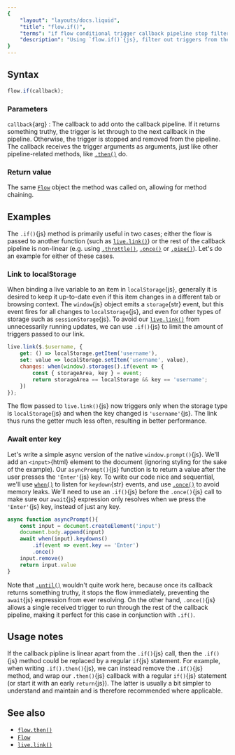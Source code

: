 ```yaml
---
{
	"layout": "layouts/docs.liquid",
	"title": "flow.if()",
	"terms": "if flow conditional trigger callback pipeline stop filter callback",
	"description": "Using `flow.if()`{js}, filter out triggers from the callback pipeline."
}
---
```


## Syntax

```js
flow.if(callback);
```

### Parameters

`callback`{arg}
: The callback to add onto the callback pipeline. If it returns something truthy, the trigger is let through to the next callback in the pipeline. Otherwise, the trigger is stopped and removed from the pipeline. The callback receives the trigger arguments as arguments, just like other pipeline-related methods, like [`.then()`](/docs/flow/then/) do.

### Return value

The same [`Flow`](/docs/flow/) object the method was called on, allowing for method chaining.

## Examples

The `.if()`{js} method is primarily useful in two cases; either the flow is passed to another function (such as [`live.link()`](/docs/live/link/)) or the rest of the callback pipeline is non-linear (e.g. using [`.throttle()`](/docs/flow/throttle/), [`.once()`](/docs/flow/once/) or [`.pipe()`](/docs/flow/pipe/)). Let's do an example for either of these cases.

### Link to localStorage

When binding a live variable to an item in `localStorage`{js}, generally it is desired to keep it up-to-date even if this item changes in a different tab or browsing context. The `window`{js} object emits a `storage`{str} event, but this event fires for all changes to `localStorage`{js}, and even for other types of storage such as `sessionStorage`{js}. To avoid our [`live.link()`](/docs/live/link/) from unnecessarily running updates, we can use `.if()`{js} to limit the amount of triggers passed to our link.

```js
live.link($.$username, {
	get: () => localStorage.getItem('username'),
	set: value => localStorage.setItem('username', value),
	changes: when(window).storages().if(event => {
		const { storageArea, key } = event;
		return storageArea == localStorage && key == 'username';
	})
});
```

The flow passed to `live.link()`{js} now triggers only when the storage type is `localStorage`{js} and when the key changed is `'username'`{js}. The link thus runs the getter much less often, resulting in better performance.

### Await enter key

Let's write a simple async version of the native `window.prompt()`{js}. We'll add an `<input>`{html} element to the document (ignoring styling for the sake of the example). Our `asyncPrompt()`{js} function is to return a value after the user presses the `'Enter'`{js} key. To write our code nice and sequential, we'll use [`when()`](/docs/when/) to listen for `keydown`{str} events, and use [`.once()`](/docs/flow/once/) to avoid memory leaks. We'll need to use an `.if()`{js} before the `.once()`{js} call to make sure our `await`{js} expression only resolves when we press the `'Enter'`{js} key, instead of just any key.

```js
async function asyncPrompt(){
	const input = document.createElement('input')
	document.body.append(input)
	await when(input).keydowns()
		.if(event => event.key == 'Enter')
		.once()
	input.remove()
	return input.value
}
```

Note that [`.until()`](/docs/flow/until/) wouldn't quite work here, because once its callback returns something truthy, it stops the flow immediately, preventing the `await`{js} expression from ever resolving. On the other hand, `.once()`{js} allows a single received trigger to run through the rest of the callback pipeline, making it perfect for this case in conjunction with `.if()`.

## Usage notes

If the callback pipline is linear apart from the `.if()`{js} call, then the `.if()`{js} method could be replaced by a regular `if`{js} statement. For example, when writing `.if().then()`{js}, we can instead remove the `.if()`{js} method, and wrap our `.then()`{js} callback with a regular `if()`{js} statement (or start it with an early `return`{js}). The latter is usually a bit simpler to understand and maintain and is therefore recommended where applicable.

## See also

- [`flow.then()`](/docs/flow/then/)
- [`Flow`](/docs/flow/)
- [`live.link()`](/docs/live/link/)
